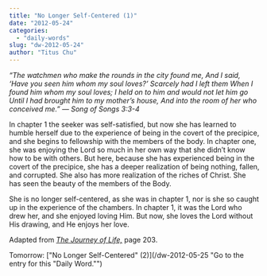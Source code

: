 ```yaml
---
title: "No Longer Self-Centered (1)"
date: "2012-05-24"
categories: 
  - "daily-words"
slug: "dw-2012-05-24"
author: "Titus Chu"
---
```


_“The watchmen who make the rounds in the city found me, And I said, ‘Have you seen him whom my soul loves?’ Scarcely had I left them When I found him whom my soul loves; I held on to him and would not let him go Until I had brought him to my mother’s house, And into the room of her who conceived me.” — Song of Songs 3:3-4_

In chapter 1 the seeker was self-satisfied, but now she has learned to humble herself due to the experience of being in the covert of the precipice, and she begins to fellowship with the members of the body. In chapter one, she was enjoying the Lord so much in her own way that she didn’t know how to be with others. But here, because she has experienced being in the covert of the precipice, she has a deeper realization of being nothing, fallen, and corrupted. She also has more realization of the riches of Christ. She has seen the beauty of the members of the Body.

She is no longer self-centered, as she was in chapter 1, nor is she so caught up in the experience of the chambers. In chapter 1, it was the Lord who drew her, and she enjoyed loving Him. But now, she loves the Lord without His drawing, and He enjoys her love.

Adapted from _[The Journey of Life,](/book-journey "Go to the listing for this book.")_ page 203.

Tomorrow: ["No Longer Self-Centered" (2)](/dw-2012-05-25 "Go to the entry for this "Daily Word."")
